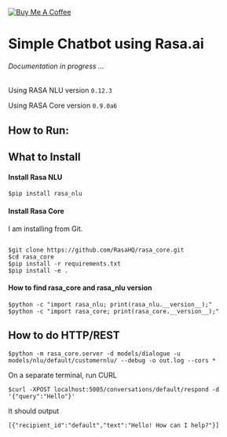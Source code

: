 
[![Buy Me A Coffee](https://cdn.buymeacoffee.com/buttons/default-black.png)](https://www.buymeacoffee.com/nahidalam)


# Simple Chatbot using Rasa.ai

###### Documentation in progress ...

Using RASA NLU version `0.12.3`

Using RASA Core version `0.9.0a6`

## How to Run:


## What to Install

#### Install Rasa NLU

`$pip install rasa_nlu`

#### Install Rasa Core

I am installing from Git.

```

$git clone https://github.com/RasaHQ/rasa_core.git
$cd rasa_core
$pip install -r requirements.txt
$pip install -e .
```


#### How to find rasa_core and rasa_nlu version

```
$python -c "import rasa_nlu; print(rasa_nlu.__version__);"
$python -c "import rasa_core; print(rasa_core.__version__);"
```


## How to do HTTP/REST

`$python -m rasa_core.server -d models/dialogue -u models/nlu/default/customernlu/ --debug -o out.log --cors *`

On a separate terminal, run CURL

`$curl -XPOST localhost:5005/conversations/default/respond -d '{"query":"Hello"}'`

It should output

`[{"recipient_id":"default","text":"Hello! How can I help?"}]`

